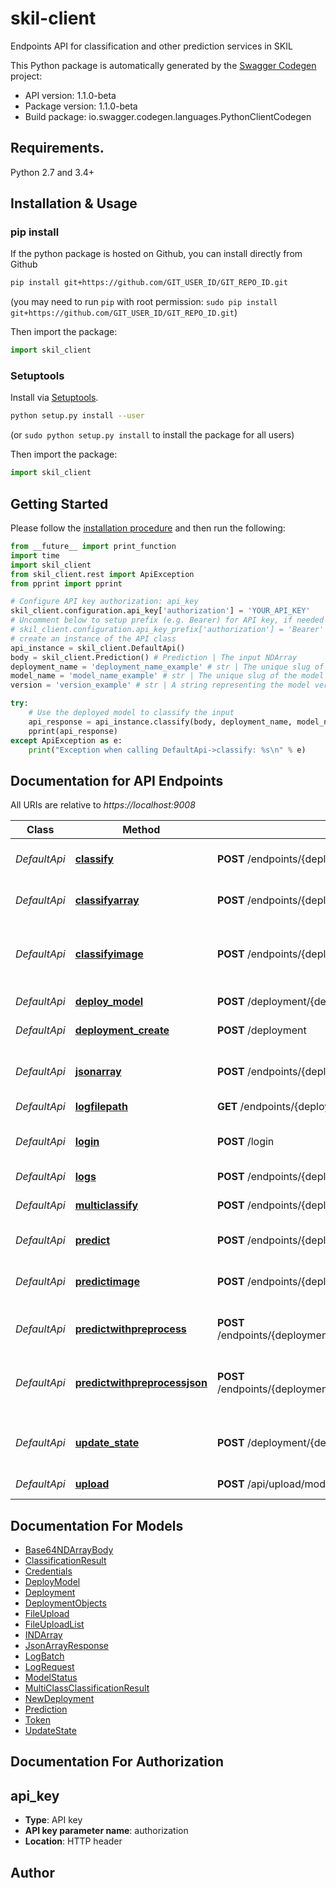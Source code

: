 # skil-client
Endpoints API for classification and other prediction services in SKIL

This Python package is automatically generated by the [Swagger Codegen](https://github.com/swagger-api/swagger-codegen) project:

- API version: 1.1.0-beta
- Package version: 1.1.0-beta
- Build package: io.swagger.codegen.languages.PythonClientCodegen

## Requirements.

Python 2.7 and 3.4+

## Installation & Usage
### pip install

If the python package is hosted on Github, you can install directly from Github

```sh
pip install git+https://github.com/GIT_USER_ID/GIT_REPO_ID.git
```
(you may need to run `pip` with root permission: `sudo pip install git+https://github.com/GIT_USER_ID/GIT_REPO_ID.git`)

Then import the package:
```python
import skil_client 
```

### Setuptools

Install via [Setuptools](http://pypi.python.org/pypi/setuptools).

```sh
python setup.py install --user
```
(or `sudo python setup.py install` to install the package for all users)

Then import the package:
```python
import skil_client
```

## Getting Started

Please follow the [installation procedure](#installation--usage) and then run the following:

```python
from __future__ import print_function
import time
import skil_client
from skil_client.rest import ApiException
from pprint import pprint

# Configure API key authorization: api_key
skil_client.configuration.api_key['authorization'] = 'YOUR_API_KEY'
# Uncomment below to setup prefix (e.g. Bearer) for API key, if needed
# skil_client.configuration.api_key_prefix['authorization'] = 'Bearer'
# create an instance of the API class
api_instance = skil_client.DefaultApi()
body = skil_client.Prediction() # Prediction | The input NDArray
deployment_name = 'deployment_name_example' # str | The unique slug of the deployment
model_name = 'model_name_example' # str | The unique slug of the model
version = 'version_example' # str | A string representing the model version

try:
    # Use the deployed model to classify the input
    api_response = api_instance.classify(body, deployment_name, model_name, version)
    pprint(api_response)
except ApiException as e:
    print("Exception when calling DefaultApi->classify: %s\n" % e)

```

## Documentation for API Endpoints

All URIs are relative to *https://localhost:9008*

Class | Method | HTTP request | Description
------------ | ------------- | ------------- | -------------
*DefaultApi* | [**classify**](docs/DefaultApi.md#classify) | **POST** /endpoints/{deploymentName}/models/{modelName}/{version}/classify | Use the deployed model to classify the input
*DefaultApi* | [**classifyarray**](docs/DefaultApi.md#classifyarray) | **POST** /endpoints/{deploymentName}/models/{modelName}/{version}/classifyarray | Same as /classify but returns the output as Base64NDArrayBody
*DefaultApi* | [**classifyimage**](docs/DefaultApi.md#classifyimage) | **POST** /endpoints/{deploymentName}/models/{modelName}/{version}/classifyimage | Use the deployed model to classify the input, using input image file from multipart form data.
*DefaultApi* | [**deploy_model**](docs/DefaultApi.md#deploy_model) | **POST** /deployment/{deploymentId}/model | Deploy a model in a deployment group.
*DefaultApi* | [**deployment_create**](docs/DefaultApi.md#deployment_create) | **POST** /deployment | Create a new deployment group.
*DefaultApi* | [**jsonarray**](docs/DefaultApi.md#jsonarray) | **POST** /endpoints/{deploymentName}/models/{modelName}/{version}/jsonarray | Run inference on the input and returns it as a JsonArrayResponse
*DefaultApi* | [**logfilepath**](docs/DefaultApi.md#logfilepath) | **GET** /endpoints/{deploymentName}/model/{modelName}/logfilepath | Get logs file path
*DefaultApi* | [**login**](docs/DefaultApi.md#login) | **POST** /login | Post JSON credentials and obtain a JWT authorization token.
*DefaultApi* | [**logs**](docs/DefaultApi.md#logs) | **POST** /endpoints/{deploymentName}/model/{modelName}/logs | Get logs
*DefaultApi* | [**multiclassify**](docs/DefaultApi.md#multiclassify) | **POST** /endpoints/{deploymentName}/models/{modelName}/{version}/multiclassify | Represents all of the labels for a given classification
*DefaultApi* | [**predict**](docs/DefaultApi.md#predict) | **POST** /endpoints/{deploymentName}/models/{modelName}/{version}/predict | Run inference on the input array.
*DefaultApi* | [**predictimage**](docs/DefaultApi.md#predictimage) | **POST** /endpoints/{deploymentName}/models/{modelName}/{version}/predictimage | Run inference on the input array, using input image file from multipart form data.
*DefaultApi* | [**predictwithpreprocess**](docs/DefaultApi.md#predictwithpreprocess) | **POST** /endpoints/{deploymentName}/models/{modelName}/{version}/predictwithpreprocess | Preprocesses the input and run inference on it
*DefaultApi* | [**predictwithpreprocessjson**](docs/DefaultApi.md#predictwithpreprocessjson) | **POST** /endpoints/{deploymentName}/models/{modelName}/{version}/predictwithpreprocessjson | Preprocesses the input and run inference on it and returns it as a JsonArrayResponse
*DefaultApi* | [**update_state**](docs/DefaultApi.md#update_state) | **POST** /deployment/{deploymentId}/model/{modelId}/state | Change the state of model to \&quot;start\&quot; or \&quot;stop\&quot;
*DefaultApi* | [**upload**](docs/DefaultApi.md#upload) | **POST** /api/upload/model | Upload a model file to SKIL for import.


## Documentation For Models

 - [Base64NDArrayBody](docs/Base64NDArrayBody.md)
 - [ClassificationResult](docs/ClassificationResult.md)
 - [Credentials](docs/Credentials.md)
 - [DeployModel](docs/DeployModel.md)
 - [Deployment](docs/Deployment.md)
 - [DeploymentObjects](docs/DeploymentObjects.md)
 - [FileUpload](docs/FileUpload.md)
 - [FileUploadList](docs/FileUploadList.md)
 - [INDArray](docs/INDArray.md)
 - [JsonArrayResponse](docs/JsonArrayResponse.md)
 - [LogBatch](docs/LogBatch.md)
 - [LogRequest](docs/LogRequest.md)
 - [ModelStatus](docs/ModelStatus.md)
 - [MultiClassClassificationResult](docs/MultiClassClassificationResult.md)
 - [NewDeployment](docs/NewDeployment.md)
 - [Prediction](docs/Prediction.md)
 - [Token](docs/Token.md)
 - [UpdateState](docs/UpdateState.md)


## Documentation For Authorization


## api_key

- **Type**: API key
- **API key parameter name**: authorization
- **Location**: HTTP header


## Author



